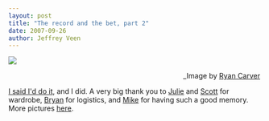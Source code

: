 ```yaml
--- 
layout: post
title: "The record and the bet, part 2"
date: 2007-09-26
author: Jeffrey Veen
---
```

<img src="http://farm2.static.flickr.com/1053/1440862813_dc90fcc46e.jpg" />
<p style="width:500px;text-align: right;">_Image by <a href="http://www.fivesevensix.com/">Ryan Carver</a></p>

<a href="http://www.veen.com/jeff/archives/000972.html">I said I'd do it</a>, and I did. A very big thank you to <a href="http://flickr.com/photos/veen/1376415778/">Julie</a> and <a href="http://flickr.com/photos/jampacked/1445499652/">Scott</a> for wardrobe, <a href="http://b-may.com/">Bryan</a> for logistics, and <a href="http://mikemonteiro.com/">Mike</a> for having such a good memory. More pictures <a href="http://flickr.com/photos/fss/sets/72157602165080667/">here</a>.
&#8203;